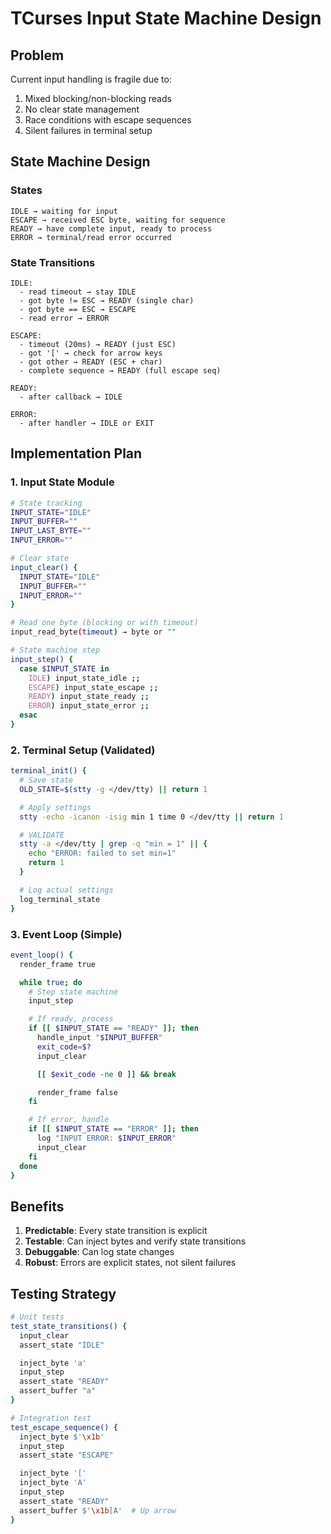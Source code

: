 # TCurses Input State Machine Design

## Problem
Current input handling is fragile due to:
1. Mixed blocking/non-blocking reads
2. No clear state management
3. Race conditions with escape sequences
4. Silent failures in terminal setup

## State Machine Design

### States
```
IDLE → waiting for input
ESCAPE → received ESC byte, waiting for sequence
READY → have complete input, ready to process
ERROR → terminal/read error occurred
```

### State Transitions
```
IDLE:
  - read timeout → stay IDLE
  - got byte != ESC → READY (single char)
  - got byte == ESC → ESCAPE
  - read error → ERROR

ESCAPE:
  - timeout (20ms) → READY (just ESC)
  - got '[' → check for arrow keys
  - got other → READY (ESC + char)
  - complete sequence → READY (full escape seq)

READY:
  - after callback → IDLE

ERROR:
  - after handler → IDLE or EXIT
```

## Implementation Plan

### 1. Input State Module
```bash
# State tracking
INPUT_STATE="IDLE"
INPUT_BUFFER=""
INPUT_LAST_BYTE=""
INPUT_ERROR=""

# Clear state
input_clear() {
  INPUT_STATE="IDLE"
  INPUT_BUFFER=""
  INPUT_ERROR=""
}

# Read one byte (blocking or with timeout)
input_read_byte(timeout) → byte or ""

# State machine step
input_step() {
  case $INPUT_STATE in
    IDLE) input_state_idle ;;
    ESCAPE) input_state_escape ;;
    READY) input_state_ready ;;
    ERROR) input_state_error ;;
  esac
}
```

### 2. Terminal Setup (Validated)
```bash
terminal_init() {
  # Save state
  OLD_STATE=$(stty -g </dev/tty) || return 1

  # Apply settings
  stty -echo -icanon -isig min 1 time 0 </dev/tty || return 1

  # VALIDATE
  stty -a </dev/tty | grep -q "min = 1" || {
    echo "ERROR: failed to set min=1"
    return 1
  }

  # Log actual settings
  log_terminal_state
}
```

### 3. Event Loop (Simple)
```bash
event_loop() {
  render_frame true

  while true; do
    # Step state machine
    input_step

    # If ready, process
    if [[ $INPUT_STATE == "READY" ]]; then
      handle_input "$INPUT_BUFFER"
      exit_code=$?
      input_clear

      [[ $exit_code -ne 0 ]] && break

      render_frame false
    fi

    # If error, handle
    if [[ $INPUT_STATE == "ERROR" ]]; then
      log "INPUT ERROR: $INPUT_ERROR"
      input_clear
    fi
  done
}
```

## Benefits
1. **Predictable**: Every state transition is explicit
2. **Testable**: Can inject bytes and verify state transitions
3. **Debuggable**: Can log state changes
4. **Robust**: Errors are explicit states, not silent failures

## Testing Strategy
```bash
# Unit tests
test_state_transitions() {
  input_clear
  assert_state "IDLE"

  inject_byte 'a'
  input_step
  assert_state "READY"
  assert_buffer "a"
}

# Integration test
test_escape_sequence() {
  inject_byte $'\x1b'
  input_step
  assert_state "ESCAPE"

  inject_byte '['
  inject_byte 'A'
  input_step
  assert_state "READY"
  assert_buffer $'\x1b[A'  # Up arrow
}
```
